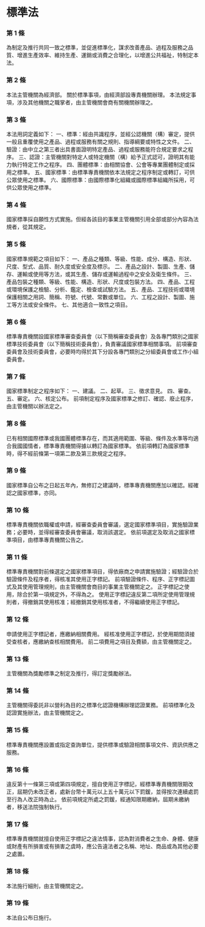 # 標準法

### 第 1 條

為制定及推行共同一致之標準，並促進標準化，謀求改善產品、過程及服務之品質、增進生產效率、維持生產、運銷或消費之合理化，以增進公共福祉，特制定本法。

### 第 2 條

本法主管機關為經濟部。
關於標準事項，由經濟部設專責機關辦理。
本法規定事項，涉及其他機關之職掌者，由主管機關會商有關機關辦理之。

### 第 3 條

本法用詞定義如下：
一、標準：經由共識程序，並經公認機關（構）審定，提供一般且重覆使用之產品、過程或服務有關之規則、指導綱要或特性之文件。
二、驗證：由中立之第三者出具書面證明特定產品、過程或服務能符合規定要求之程序。
三、認證：主管機關對特定人或特定機關（構）給予正式認可，證明其有能力執行特定工作之程序。
四、團體標準：由相關協會、公會等專業團體制定或採用之標準。
五、國家標準：由標準專責機關依本法規定之程序制定或轉訂，可供公眾使用之標準。
六、國際標準：由國際標準化組織或國際標準組織所採用，可供公眾使用之標準。

### 第 4 條

國家標準採自願性方式實施。但經各該目的事業主管機關引用全部或部分內容為法規者，從其規定。

### 第 5 條

國家標準規範之項目如下：
一、產品之種類、等級、性能、成分、構造、形狀、尺度、型式、品質、耐久度或安全度及標示。
二、產品之設計、製圖、生產、儲存、運輸或使用等方法，或其生產、儲存或運輸過程中之安全及衛生條件。
三、產品包裝之種類、等級、性能、構造、形狀、尺度或包裝方法。
四、產品、工程或環境保護之檢驗、分析、鑑定、檢查或試驗方法。
五、產品、工程技術或環境保護相關之用詞、簡稱、符號、代號、常數或單位。
六、工程之設計、製圖、施工等方法或安全條件。
七、其他適合一致性之項目。

### 第 6 條

標準專責機關設國家標準審查委員會（以下簡稱審查委員會）及各專門類別之國家標準技術委員會（以下簡稱技術委員會），負責審議國家標準相關事項。
前項審查委員會及技術委員會，必要時均得於其下分設各專門類別之分組委員會或工作小組委員會。

### 第 7 條

國家標準制定之程序如下：
一、建議。
二、起草。
三、徵求意見。
四、審查。
五、審定。
六、核定公布。
前項制定程序及國家標準之修訂、確認、廢止程序，由主管機關以辦法定之。

### 第 8 條

已有相關國際標準或我國團體標準存在，而其適用範圍、等級、條件及水準等均適合我國國情者，標準專責機關得據以轉訂為國家標準。
依前項轉訂為國家標準時，得不經前條第一項第二款及第三款規定之程序。

### 第 9 條

國家標準自公布之日起五年內，無修訂之建議時，標準專責機關應加以確認。經確認之國家標準，亦同。

### 第 10 條

標準專責機關依職權或申請，經審查委員會審議，選定國家標準項目，實施驗證業務；必要時，並得經審查委員會審議，取消該選定。
依前項選定及取消之國家標準項目，由標準專責機關公告之。

### 第 11 條

標準專責機關對前條選定之國家標準項目，得依廠商之申請實施驗證；經驗證合於驗證條件及程序者，得核准其使用正字標記。
前項驗證條件、程序、正字標記圖式及其使用管理規則，由主管機關會商目的事業主管機關定之。
正字標記之使用，除合於第一項規定外，不得為之。
使用正字標記違反第二項所定使用管理規則者，得撤銷其使用核准；經撤銷其使用核准者，不得繼續使用正字標記。

### 第 12 條

申請使用正字標記者，應繳納相關費用。
經核准使用正字標記，於使用期間須接受查核者，應繳納查核相關費用。
前二項費用之項目及費額，由主管機關定之。

### 第 13 條

主管機關為獎勵標準之制定及推行，得訂定獎勵辦法。

### 第 14 條

主管機關得委託非以營利為目的之標準化認證機構辦理認證業務。
前項標準化及認證實施辦法，由主管機關定之。

### 第 15 條

標準專責機關應設置或指定查詢單位，提供標準或驗證相關事項文件、資訊供應之服務。

### 第 16 條

違反第十一條第三項或第四項規定，擅自使用正字標記，經標準專責機關限期改正，屆期仍未改正者，處新台幣十萬元以上五十萬元以下罰鍰，並得按次連續處罰至行為人改正時為止。
依前項規定所處之罰鍰，經通知限期繳納，屆期未繳納者，移送法院強制執行。

### 第 17 條

標準專責機關就擅自使用正字標記之違法情事，認為對消費者之生命、身體、健康或財產有所損害或有損害之虞時，應公告違法者之名稱、地址、商品或為其他必要之處置。

### 第 18 條

本法施行細則，由主管機關定之。

### 第 19 條

本法自公布日施行。
